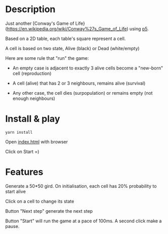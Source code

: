 # Description
Just another [Conway's Game of Life}(https://en.wikipedia.org/wiki/Conway%27s_Game_of_Life) using [p5](https://p5js.org/).

Based on a 2D table, each table's square represent a cell.
  
A cell is based on two state, Alive (black) or Dead (white/empty)
  
Here are some rule that "run" the game:

- An empty case is adjacent to exactly 3 alive cells become a "new-born" cell (reproduction)

- A cell (alive) that has 2 or 3 neighbours, remains alive (survival)
    
- Any other case, the cell dies (surpopulation) or remains empty (not enough neighbours)

# Install & play

`yarn install`

Open [index.html](https://github.com/MikaBob/game-of-life/blob/master/index.html) with browser

Click on Start =)

# Features

Generate a 50*50 gird. On initialisation, each cell has 20% probability to start alive

Click on a cell to change its state

Button "Next step" generate the next step

Button "Start" will run the game at a pace of 100ms. A second click make a pause.
